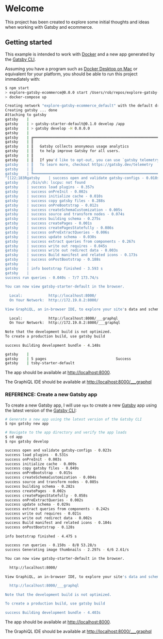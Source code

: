 # Welcome

This project has been created to explore some initial thoughts and ideas when working with Gatsby and ecommerce.

## Getting started

This example is intended to work with [Docker](https://www.docker.com) and a new app generated by the [Gatsby CLI](https://www.gatsbyjs.com).

Assuming you have a program such as [Docker Desktop on Mac](https://docs.docker.com/docker-for-mac/install/) or equivalent for your platform, you should be able to run this project immediately with:

```sh
$ npm start
> explore-gatsby-ecommerce@0.0.0 start /Users/rob/repos/explore-gatsby-ecommerce
> docker-compose up

Creating network "explore-gatsby-ecommerce_default" with the default driver
Creating gatsby ... done
Attaching to gatsby
gatsby    | 
gatsby    | > gatsby-starter-default@0.1.0 develop /app
gatsby    | > gatsby develop -H 0.0.0.0
gatsby    | 
gatsby    | ╔════════════════════════════════════════════════════════════════════════╗
gatsby    | ║                                                                        ║
gatsby    | ║   Gatsby collects anonymous usage analytics                            ║
gatsby    | ║   to help improve Gatsby for all users.                                ║
gatsby    | ║                                                                        ║
gatsby    | ║   If you'd like to opt-out, you can use `gatsby telemetry --disable`   ║
gatsby    | ║   To learn more, checkout https://gatsby.dev/telemetry                 ║
gatsby    | ║                                                                        ║
gatsby    | ╚════════════════════════════════════════════════════════════════════════╝
^[[22;183Rgatsby    | success open and validate gatsby-configs - 0.018s
gatsby    | /bin/sh: lscpu: not found
gatsby    | success load plugins - 0.357s
gatsby    | success onPreInit - 0.002s
gatsby    | success initialize cache - 0.010s
gatsby    | success copy gatsby files - 0.288s
gatsby    | success onPreBootstrap - 0.012s
gatsby    | success createSchemaCustomization - 0.005s
gatsby    | success source and transform nodes - 0.074s
gatsby    | success building schema - 0.275s
gatsby    | success createPages - 0.001s
gatsby    | success createPagesStatefully - 0.086s
gatsby    | success onPreExtractQueries - 0.006s
gatsby    | success update schema - 0.030s
gatsby    | success extract queries from components - 0.267s
gatsby    | success write out requires - 0.045s
gatsby    | success write out redirect data - 0.003s
gatsby    | success Build manifest and related icons - 0.173s
gatsby    | success onPostBootstrap - 0.188s
gatsby    | ⠀
gatsby    | info bootstrap finished - 3.593 s
gatsby    | ⠀
success run queries - 0.040s - 7/7 173.74/s
⠀
You can now view gatsby-starter-default in the browser.
⠀
  Local:            http://localhost:8000/
  On Your Network:  http://172.19.0.2:8000/
⠀
View GraphiQL, an in-browser IDE, to explore your site's data and schema
⠀
  Local:            http://localhost:8000/___graphql
  On Your Network:  http://172.19.0.2:8000/___graphql
⠀
Note that the development build is not optimized.
To create a production build, use gatsby build
⠀
success Building development bundle - 4.148s

gatsby    | 
gatsby    | 5 pages                                Success                                ga
gatsby    | tsby-starter-default

```

The app should be available at [http://localhost:8000](http://localhost:8000).

The GraphiQL IDE should be available at [http://localhost:8000/___graphql](http://localhost:8000/___graphql)

### REFERENCE: Create a new Gatsby app

To create a new Gatsby app, I will use `npx` to create a new [Gatsby](https://www.gatsbyjs.com) app using the latest version of the [Gatsby CLI](https://www.gatsbyjs.com):

```sh
# Generate a new app using the latest version of the Gatsby CLI
$ npx gatsby new app

# Navigate to the app directory and verify the app loads
$ cd app
$ npx gatsby develop

success open and validate gatsby-configs - 0.023s
success load plugins - 0.531s
success onPreInit - 0.003s
success initialize cache - 0.009s
success copy gatsby files - 0.049s
success onPreBootstrap - 0.015s
success createSchemaCustomization - 0.004s
success source and transform nodes - 0.085s
success building schema - 0.282s
success createPages - 0.002s
success createPagesStatefully - 0.058s
success onPreExtractQueries - 0.002s
success update schema - 0.029s
success extract queries from components - 0.242s
success write out requires - 0.021s
success write out redirect data - 0.002s
success Build manifest and related icons - 0.104s
success onPostBootstrap - 0.128s
⠀
info bootstrap finished - 4.475 s
⠀
success run queries - 0.150s - 8/8 53.28/s
success Generating image thumbnails - 2.297s - 6/6 2.61/s

You can now view gatsby-starter-default in the browser.
⠀
  http://localhost:8000/
⠀
View GraphiQL, an in-browser IDE, to explore your site's data and schema
⠀
  http://localhost:8000/___graphql
⠀
Note that the development build is not optimized.

To create a production build, use gatsby build
⠀
success Building development bundle - 4.403s

```

The app should be available at [http://localhost:8000](http://localhost:8000).

The GraphiQL IDE should be available at [http://localhost:8000/___graphql](http://localhost:8000/___graphql)
